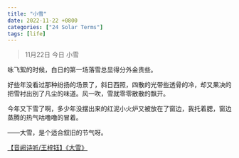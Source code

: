 ```yaml
---
title: "小雪"
date: 2022-11-22 +0800
categories: ["24 Solar Terms"]
tags: [life]
---
```



> 11月22日 今日 小雪

咏飞絮的时候，白日的第一场落雪总显得分外金贵些。

好些年没看过那种纷扬的场景了，斜日西照，四散的光带些透骨的冷，却又果决的把雪衬出别了凡尘的味道。风一吹，雪就零零散散的飘开。

今年又下雪了啊，多少年没摆出来的红泥小火炉又被放在了窗边，我托着腮，窗边蒸腾的热气咕噜噜的冒着。

——大雪，是个适合叙旧的节气呀。

<a href="https://www.bilibili.com/video/av78259256/">【音阙诗听/王梓钰】《大雪》</a>
